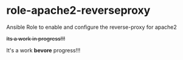 # role-apache2-reverseproxy
Ansible Role to enable and configure the reverse-proxy for apache2

~~Its a work in progress!!!~~

It's a work **bevore** progress!!!

